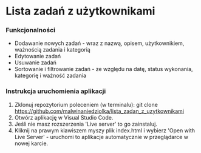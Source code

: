 # Lista zadań z użytkownikami

### Funkcjonalności
- Dodawanie nowych zadań - wraz z nazwą, opisem, użytkownikiem, ważnością zadania i kategorią
- Edytowanie zadań
- Usuwanie zadań
- Sortowanie i filtrowanie zadań - ze względu na datę, status wykonania, kategorię i ważność zadania

### Instrukcja uruchomienia aplikacji
1. Zklonuj repozytorium poleceniem (w terminalu): git clone https://github.com/malwinaniedziolka/lista_zadan_z_uzytkownikami
2. Otwórz aplikację w Visual Studio Code.
3. Jeśli nie masz rozszerzenia 'Live server' to go zainstaluj.
4. Kliknij na prawym klawiszem myszy plik index.html i wybierz 'Open with Live Server' - uruchomi to aplikacje automatycznie w przeglądarce w nowej karcie.